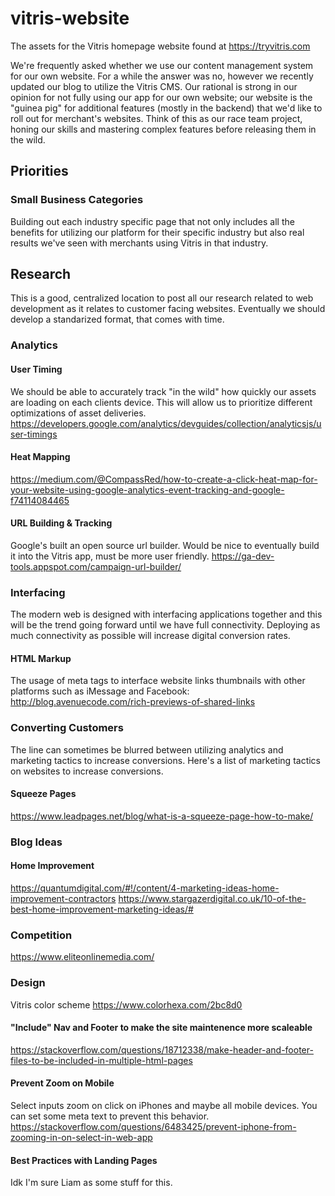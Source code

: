 # vitris-website
The assets for the Vitris homepage website found at https://tryvitris.com

We're frequently asked whether we use our content management system for our own website. For a while the answer was no, however we recently updated our blog to utilize the Vitris CMS. Our rational is strong in our opinion for not fully using our app for our own website; our website is the "guinea pig" for additional features (mostly in the backend) that we'd like to roll out for merchant's websites. Think of this as our race team project, honing our skills and mastering complex features before releasing them in the wild.

## Priorities

  ### Small Business Categories
  Building out each industry specific page that not only includes all the benefits for utilizing our platform for their specific industry but also real results we've seen with merchants using Vitris in that industry.

## Research

This is a good, centralized location to post all our research related to web development as it relates to customer facing websites. Eventually we should develop a standarized format, that comes with time.

  ### Analytics

  #### User Timing
  We should be able to accurately track "in the wild" how quickly our assets are loading on each clients device. This will allow us to prioritize different optimizations of asset deliveries.
  https://developers.google.com/analytics/devguides/collection/analyticsjs/user-timings
  
  #### Heat Mapping
  https://medium.com/@CompassRed/how-to-create-a-click-heat-map-for-your-website-using-google-analytics-event-tracking-and-google-f74114084465
  
  #### URL Building & Tracking
  Google's built an open source url builder. Would be nice to eventually build it into the Vitris app, must be more user friendly.
  https://ga-dev-tools.appspot.com/campaign-url-builder/
  
  ### Interfacing
  The modern web is designed with interfacing applications together and this will be the trend going forward until we have full connectivity. Deploying as much connectivity as possible will increase digital conversion rates.
  
  #### HTML Markup
  The usage of meta tags to interface website links thumbnails with other platforms such as iMessage and Facebook: http://blog.avenuecode.com/rich-previews-of-shared-links
  
  ### Converting Customers
  The line can sometimes be blurred between utilizing analytics and marketing tactics to increase conversions. Here's a list of marketing tactics on websites to increase conversions.
  
  #### Squeeze Pages
  https://www.leadpages.net/blog/what-is-a-squeeze-page-how-to-make/
  
  ### Blog Ideas
  
  #### Home Improvement
  https://quantumdigital.com/#!/content/4-marketing-ideas-home-improvement-contractors
  https://www.stargazerdigital.co.uk/10-of-the-best-home-improvement-marketing-ideas/#
  
  ### Competition
  https://www.eliteonlinemedia.com/
  
  ### Design
  
  Vitris color scheme https://www.colorhexa.com/2bc8d0
  
  #### "Include" Nav and Footer to make the site maintenence more scaleable
  https://stackoverflow.com/questions/18712338/make-header-and-footer-files-to-be-included-in-multiple-html-pages
  
  #### Prevent Zoom on Mobile
  Select inputs zoom on click on iPhones and maybe all mobile devices. You can set some meta text to prevent this behavior.
  https://stackoverflow.com/questions/6483425/prevent-iphone-from-zooming-in-on-select-in-web-app
  
  #### Best Practices with Landing Pages
  Idk I'm sure Liam as some stuff for this.
